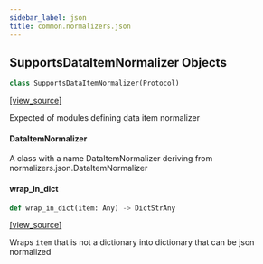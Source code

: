 ```yaml
---
sidebar_label: json
title: common.normalizers.json
---
```


## SupportsDataItemNormalizer Objects

```python
class SupportsDataItemNormalizer(Protocol)
```

[[view_source]](https://github.com/dlt-hub/dlt/blob/30d0f64fb2cdbacc2e88fdb304371650f417e1f0/dlt/common/normalizers/json/__init__.py#L43)

Expected of modules defining data item normalizer

#### DataItemNormalizer

A class with a name DataItemNormalizer deriving from normalizers.json.DataItemNormalizer

#### wrap\_in\_dict

```python
def wrap_in_dict(item: Any) -> DictStrAny
```

[[view_source]](https://github.com/dlt-hub/dlt/blob/30d0f64fb2cdbacc2e88fdb304371650f417e1f0/dlt/common/normalizers/json/__init__.py#L50)

Wraps `item` that is not a dictionary into dictionary that can be json normalized

